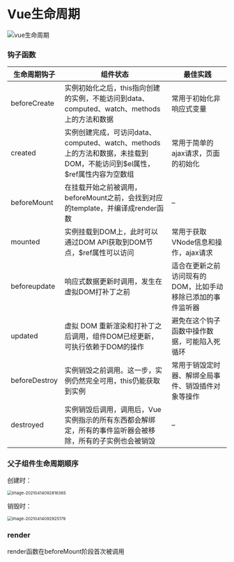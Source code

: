 # Vue生命周期

![vue生命周期](https://minimax-1256590847.cos.ap-shanghai.myqcloud.com/img/vue%E7%94%9F%E5%91%BD%E5%91%A8%E6%9C%9F.png)

### 钩子函数

<table>
        <thead>
            <tr>
                <th>生命周期钩子</th>
                <th>组件状态</th>
                <th>最佳实践</th>
            </tr>
        </thead>
        <tbody>
            <tr>
                <td>beforeCreate</td>
                <td>实例初始化之后，this指向创建的实例，不能访问到data、computed、watch、methods上的方法和数据</td>
                <td>常用于初始化非响应式变量</td>
            </tr>
            <tr>
                <td>created</td>
                <td>实例创建完成，可访问data、computed、watch、methods上的方法和数据，未挂载到DOM，不能访问到$el属性，$ref属性内容为空数组</td>
                <td>常用于简单的ajax请求，页面的初始化</td>
            </tr>
            <tr>
                <td>beforeMount</td>
                <td>在挂载开始之前被调用，beforeMount之前，会找到对应的template，并编译成render函数</td>
                <td>–</td>
            </tr>
            <tr>
                <td>mounted</td>
                <td>实例挂载到DOM上，此时可以通过DOM API获取到DOM节点，$ref属性可以访问</td>
                <td>常用于获取VNode信息和操作，ajax请求</td>
            </tr>
            <tr>
                <td>beforeupdate</td>
                <td>响应式数据更新时调用，发生在虚拟DOM打补丁之前</td>
                <td>适合在更新之前访问现有的DOM，比如手动移除已添加的事件监听器</td>
            </tr>
            <tr>
                <td>updated</td>
                <td>虚拟 DOM 重新渲染和打补丁之后调用，组件DOM已经更新，可执行依赖于DOM的操作</td>
                <td>避免在这个钩子函数中操作数据，可能陷入死循环</td>
            </tr>
            <tr>
                <td>beforeDestroy</td>
                <td>实例销毁之前调用。这一步，实例仍然完全可用，this仍能获取到实例</td>
                <td>常用于销毁定时器、解绑全局事件、销毁插件对象等操作</td>
            </tr>
            <tr>
                <td>destroyed</td>
                <td>实例销毁后调用，调用后，Vue 实例指示的所有东西都会解绑定，所有的事件监听器会被移除，所有的子实例也会被销毁</td>
                <td>–</td>
            </tr>
        </tbody>
    </table>

### 父子组件生命周期顺序

创建时：

<img src="/Users/cheng/Library/Application Support/typora-user-images/image-20210414092816365.png" alt="image-20210414092816365" style="zoom:67%;" />

销毁时：

<img src="/Users/cheng/Library/Application Support/typora-user-images/image-20210414092925179.png" alt="image-20210414092925179" style="zoom:67%;" />



### render

render函数在beforeMount阶段首次被调用

